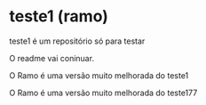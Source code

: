 teste1 (ramo)
======

teste1 é um repositório só para testar

O readme vai coninuar.

O Ramo é uma versão muito melhorada do teste1

O Ramo é uma versão muito melhorada do teste177

